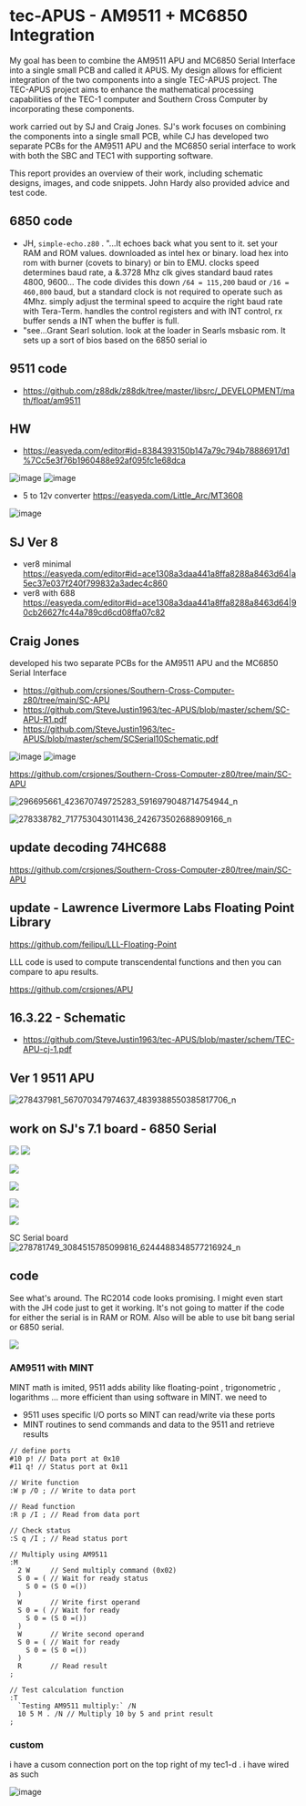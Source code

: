 # tec-APUS - AM9511 + MC6850 Integration

My goal has been to combine the AM9511 APU and MC6850 Serial Interface into a single small PCB and called it APUS.  My design allows for efficient integration of the two components into a single TEC-APUS project. The TEC-APUS project aims to enhance the mathematical processing capabilities of the TEC-1 computer and Southern Cross Computer by incorporating these components.

work carried out by SJ and Craig Jones. SJ's work focuses on combining the components into a single small PCB, while CJ has developed two separate PCBs for the AM9511 APU and the MC6850 serial interface to work with both the SBC and TEC1 with supporting software.

This report provides an overview of their work, including schematic designs, images, and code snippets. John Hardy also provided advice and test code.




 

## 6850 code 
- JH, `simple-echo.z80` . "...It echoes back what you sent to it. set your RAM and ROM values. downloaded as intel hex or binary. load hex into rom with burner (covets to binary) or bin to EMU. clocks speed determines baud rate, a &.3728 Mhz clk gives standard baud rates 4800, 9600... The code divides this down  `/64 = 115,200` baud or `/16 =  460,800` baud, but a standard clock is not required to operate such as 4Mhz. simply adjust the terminal speed to acquire the right baud rate with Tera-Term. handles the control registers and with INT control, rx buffer sends a INT when the buffer is full. 
- "see...Grant Searl solution. look at the loader in Searls msbasic rom. It sets up a sort of bios based on the 6850 serial io 

## 9511 code
- https://github.com/z88dk/z88dk/tree/master/libsrc/_DEVELOPMENT/math/float/am9511
 


## HW
- https://easyeda.com/editor#id=8384393150b147a79c794b78886917d1%7Cc5e3f76b1960488e92af095fc1e68dca

![image](https://user-images.githubusercontent.com/58069246/210191831-d5100c9a-1334-4b7c-b8c3-dd557def537f.png)
![image](https://user-images.githubusercontent.com/58069246/210191848-9db9e0ca-bc03-4901-93ea-28eeec302f86.png)

- 5 to 12v converter  https://easyeda.com/Little_Arc/MT3608

![image](https://github.com/SteveJustin1963/tec-APUS/assets/58069246/bc1c4090-e1f8-4fc2-b60c-74f882f986e9)

## SJ Ver 8
- ver8 minimal https://easyeda.com/editor#id=ace1308a3daa441a8ffa8288a8463d64|a5ec37e037f240f799832a3adec4c860
- ver8 with 688 https://easyeda.com/editor#id=ace1308a3daa441a8ffa8288a8463d64|90cb26627fc44a789cd6cd08ffa07c82
 

##  Craig Jones 
developed his two separate PCBs for the AM9511 APU and the MC6850 Serial Interface

- https://github.com/crsjones/Southern-Cross-Computer-z80/tree/main/SC-APU
- https://github.com/SteveJustin1963/tec-APUS/blob/master/schem/SC-APU-R1.pdf
- https://github.com/SteveJustin1963/tec-APUS/blob/master/schem/SCSerial10Schematic.pdf
 
![image](https://user-images.githubusercontent.com/58069246/210191787-76b410a8-015c-428c-a3b1-35388e360a57.png)
![image](https://user-images.githubusercontent.com/58069246/210191877-ea986286-5a5e-45a8-9075-d14b98f471b5.png)

 
https://github.com/crsjones/Southern-Cross-Computer-z80/tree/main/SC-APU

![296695661_423670749725283_5916979048714754944_n](https://user-images.githubusercontent.com/58069246/184461064-931d17f9-8fb9-4191-a095-ee8816cb7aa0.jpg)

![278338782_717753043011436_242673502688909166_n](https://user-images.githubusercontent.com/58069246/192073149-5f4fcb76-75de-4c24-807d-1306948ee3c8.jpg)


## update decoding 74HC688
https://github.com/crsjones/Southern-Cross-Computer-z80/tree/main/SC-APU


## update - Lawrence Livermore Labs Floating Point Library
https://github.com/feilipu/LLL-Floating-Point
 
LLL code is used to compute transcendental functions and then you can compare to apu results. 

https://github.com/crsjones/APU 

## 16.3.22 - Schematic  
- https://github.com/SteveJustin1963/tec-APUS/blob/master/schem/TEC-APU-cj-1.pdf


## Ver 1   9511 APU

![278437981_567070347974637_4839388550385817706_n](https://user-images.githubusercontent.com/58069246/192073087-16f5cb5a-2c6b-4522-bb13-a87070441a20.jpg)

## work on SJ's 7.1 board  - 6850 Serial

![](https://github.com/SteveJustin1963/tec-APUS/blob/master/pics/cg%201.jpg)
![](https://github.com/SteveJustin1963/tec-APUS/blob/master/pics/cj-2.jpg)

 

![](https://github.com/SteveJustin1963/tec-APUS/blob/master/pics/260717599_280462014046158_384653013632846250_n.jpg)

![](https://github.com/SteveJustin1963/tec-APUS/blob/master/pics/261002318_280462027379490_7516334454848220787_n.jpg)

![](https://github.com/SteveJustin1963/tec-APUS/blob/master/pics/263019317_280462017379491_3466954581733273683_n.jpg)

![](https://github.com/SteveJustin1963/tec-APUS/blob/master/pics/262870855_463720035302369_3813373904138282086_n.jpg)


SC Serial board
![278781749_3084515785099816_6244488348577216924_n](https://user-images.githubusercontent.com/58069246/192073057-677a8e3a-c46c-4d5c-ad91-7f422b474628.jpg)

## code
See what's around. The RC2014 code looks promising. I might even start with the JH code just to get it working. It's not going to matter if the code for either the serial is in RAM or ROM.  Also will be able to use bit bang serial or 6850 serial.

![](https://github.com/SteveJustin1963/tec-APUS/blob/master/pics/271732275_4710190225767426_3493303551305514214_n.jpg)


   



###   AM9511 with MINT
 MINT math is imited, 9511  adds ability like floating-point , trigonometric ,  logarithms ... more efficient than using software in MINT.
we need to 
- 9511 uses specific I/O ports so MINT can read/write via these ports
- MINT routines to send commands and data to the 9511 and retrieve results

```
// define ports
#10 p! // Data port at 0x10
#11 q! // Status port at 0x11

// Write function 
:W p /O ; // Write to data port

// Read function
:R p /I ; // Read from data port

// Check status
:S q /I ; // Read status port

// Multiply using AM9511
:M 
  2 W     // Send multiply command (0x02)
  S 0 = ( // Wait for ready status
    S 0 = (S 0 =())
  )
  W       // Write first operand
  S 0 = ( // Wait for ready
    S 0 = (S 0 =())
  )
  W       // Write second operand
  S 0 = ( // Wait for ready
    S 0 = (S 0 =())
  )
  R       // Read result
;

// Test calculation function
:T
  `Testing AM9511 multiply:` /N
  10 5 M . /N // Multiply 10 by 5 and print result
;
```

### custom
i have a cusom connection port on the top right of my tec1-d . i have wired as such

![image](https://github.com/user-attachments/assets/13f3907e-2836-4eba-b23a-412243bed83e)

